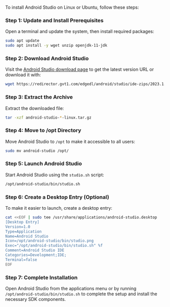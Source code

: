 To install Android Studio on Linux or Ubuntu, follow these steps:

### Step 1: Update and Install Prerequisites
Open a terminal and update the system, then install required packages:

```bash
sudo apt update
sudo apt install -y wget unzip openjdk-11-jdk
```

### Step 2: Download Android Studio
Visit the [Android Studio download page](https://developer.android.com/studio) to get the latest version URL or download it with:

```bash
wget https://redirector.gvt1.com/edgedl/android/studio/ide-zips/2023.1.1.20/android-studio-2023.1.1.20-linux.tar.gz
```

### Step 3: Extract the Archive
Extract the downloaded file:

```bash
tar -xzf android-studio-*-linux.tar.gz
```

### Step 4: Move to /opt Directory
Move Android Studio to `/opt` to make it accessible to all users:

```bash
sudo mv android-studio /opt/
```

### Step 5: Launch Android Studio
Start Android Studio using the `studio.sh` script:

```bash
/opt/android-studio/bin/studio.sh
```

### Step 6: Create a Desktop Entry (Optional)
To make it easier to launch, create a desktop entry:

```bash
cat <<EOF | sudo tee /usr/share/applications/android-studio.desktop
[Desktop Entry]
Version=1.0
Type=Application
Name=Android Studio
Icon=/opt/android-studio/bin/studio.png
Exec="/opt/android-studio/bin/studio.sh" %f
Comment=Android Studio IDE
Categories=Development;IDE;
Terminal=false
EOF
```

### Step 7: Complete Installation
Open Android Studio from the applications menu or by running `/opt/android-studio/bin/studio.sh` to complete the setup and install the necessary SDK components.
